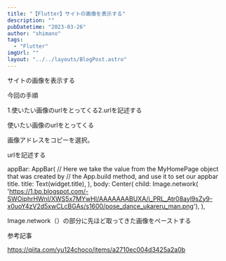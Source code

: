 ```yaml
---
title: "【Flutter】サイトの画像を表示する"
description: ""
pubDatetime: "2023-03-26"
author: "shimano"
tags:
  - "Flutter"
imgUrl: ""
layout: "../../layouts/BlogPost.astro"
---
```



サイトの画像を表示する



今回の手順



1.使いたい画像のurlをとってくる2.urlを記述する



使いたい画像のurlをとってくる







画像アドレスをコピーを選択。



urlを記述する



appBar: AppBar(
        // Here we take the value from the MyHomePage object that was created by
        // the App.build method, and use it to set our appbar title.
        title: Text(widget.title),
      ),
      body: Center(
        child: Image.network(
            'https://1.bp.blogspot.com/-SWOiphrHWnI/XWS5x7MYwHI/AAAAAAABUXA/i_PRL_Atr08ayl9sZy9-x0uoY4zV2d5xwCLcBGAs/s1600/pose_dance_ukareru_man.png'),
      ),



Image.network（）の部分に先ほど取ってきた画像をペーストする







参考記事



https://qiita.com/yu124choco/items/a2710ec004d3425a2a0b
